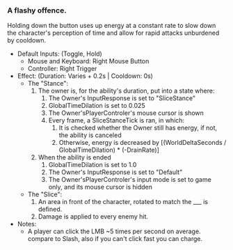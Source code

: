 ### A flashy offence.

Holding down the button uses up energy at a constant rate to slow down the character's perception of time and allow for rapid attacks unburdened by cooldown.

- Default Inputs: (Toggle, Hold)
    - Mouse and Keyboard: Right Mouse Button
    - Controller: Right Trigger
- Effect: (Duration: Varies + 0.2s | Cooldown: 0s)
    - The "Stance":
        1.  The owner is, for the ability's duration, put into a state where:
            1.  The Owner's InputResponse is set to "SliceStance"
            2.  GlobalTimeDilation is set to 0.025
            3.  The Owner'sPlayerControler's mouse cursor is shown
            4.  Every frame, a SliceStanceTick is ran, in which:
                1.  It is checked whether the Owner still has energy, if not, the ability is canceled
                2.  Otherwise, energy is decreased by \[(WorldDeltaSeconds / GlobalTimeDilation) \* (-DrainRate)\]
        2.  When the ability is ended
            1.  GlobalTimeDilation is set to 1.0
            2.  The Owner's InputResponse is set to "Default"
            3.  The Owner'sPlayerControler's input mode is set to game only, and its mouse cursor is hidden
    - The "Slice":
        1.  An area in front of the character, rotated to match the ___ is defined.
        2.  Damage is applied to every enemy hit.
- Notes:
    - A player can click the LMB ~5 times per second on average. compare to Slash, also if you can't click fast you can charge.
